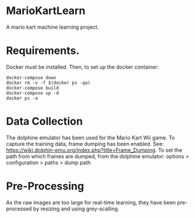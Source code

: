 # MarioKartLearn
A mario kart machine learning project.

# Requirements.
Docker must be installed. Then, to set up the docker container:
```
docker-compose down
docker rm -v -f $(docker ps -qa)
docker-compose build
docker-compose up -d
docker ps -a
```

# Data Collection
The dolphine emulator has been used for the Mario Kart Wii game.
To capture the training data, frame dumping has been enabled. 
See: https://wiki.dolphin-emu.org/index.php?title=Frame_Dumping.
To set the path from which frames are dumped, from the dolphine emulator:
    options > configuration > paths > dump path

# Pre-Processing
As the raw images are too large for real-time learning, they have been pre-processed by resizing and using grey-scalling. 
